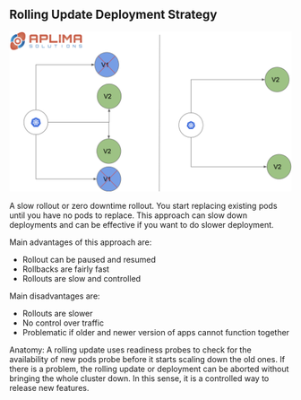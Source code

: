 ## Rolling Update Deployment Strategy

![Rolling update](../images/rollingUpdate.png)

A slow rollout or zero downtime rollout. You start replacing existing pods until you have no pods to replace. This approach can slow down deployments and can be effective if you want to do slower deployment.

Main advantages of this approach are:
* Rollout can be paused and resumed
* Rollbacks are fairly fast
* Rollouts are slow and controlled

Main disadvantages are:
* Rollouts are slower
* No control over traffic
* Problematic if older and newer version of apps cannot function together

Anatomy: A rolling update uses readiness probes to check for the availability of new pods probe before it starts scaling down the old ones. If there is a problem, the rolling update or deployment can be aborted without bringing the whole cluster down. In this sense, it is a controlled way to release new features. 